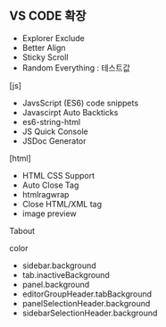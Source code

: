 ## VS CODE 확장

- Explorer Exclude
- Better Align
- Sticky Scroll
- Random Everything : 테스트값

[js]
- JavsScript (ES6) code snippets
- Javascirpt Auto Backticks
- es6-string-html
- JS Quick Console
- JSDoc Generator

[html]
- HTML CSS Support
- Auto Close Tag
- htmlragwrap
- Close HTML/XML tag
- image preview

Tabout

color
- sidebar.background
- tab.inactiveBackground
- panel.background
- editorGroupHeader.tabBackground
- panelSelectionHeader.background
- sidebarSelectionHeader.background
